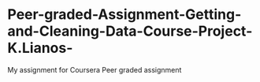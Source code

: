 # Peer-graded-Assignment-Getting-and-Cleaning-Data-Course-Project-K.Lianos-
My assignment for Coursera Peer graded assignment 
